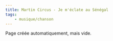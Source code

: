 ```yaml
---
title: Martin Circus - Je m'éclate au Sénégal
tags:
    - musique/chanson
---
```


Page créée automatiquement, mais vide.
